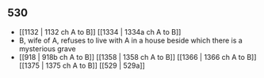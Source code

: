 ## 530
- [[1132 | 1132 ch A to B]] [[1334 | 1334a ch A to B]] 
- B, wife of A, refuses to live with A in a house beside which there is a mysterious grave
- [[918 | 918b ch A to B]] [[1358 | 1358 ch A to B]] [[1366 | 1366 ch A to B]] [[1375 | 1375 ch A to B]] [[529 | 529a]] 

